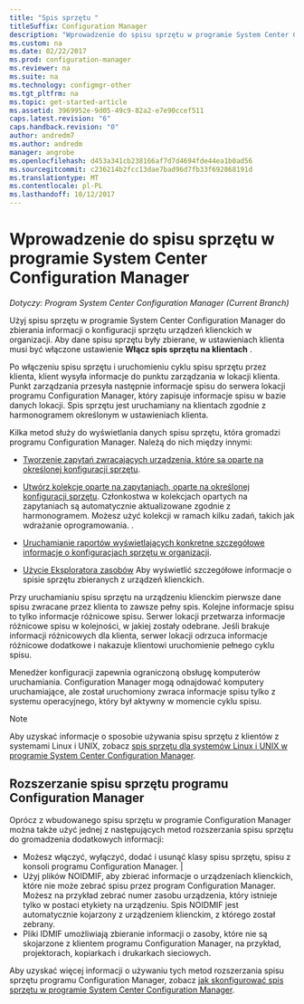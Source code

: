 ```yaml
---
title: "Spis sprzętu "
titleSuffix: Configuration Manager
description: "Wprowadzenie do spisu sprzętu w programie System Center Configuration Manager."
ms.custom: na
ms.date: 02/22/2017
ms.prod: configuration-manager
ms.reviewer: na
ms.suite: na
ms.technology: configmgr-other
ms.tgt_pltfrm: na
ms.topic: get-started-article
ms.assetid: 3969952e-9d05-49c9-82a2-e7e90ccef511
caps.latest.revision: "6"
caps.handback.revision: "0"
author: andredm7
ms.author: andredm
manager: angrobe
ms.openlocfilehash: d453a341cb238166af7d7d4694fde44ea1b0ad56
ms.sourcegitcommit: c236214b2fcc13dae7bad96d7fb33f692868191d
ms.translationtype: MT
ms.contentlocale: pl-PL
ms.lasthandoff: 10/12/2017
---
```

# <a name="introduction-to-hardware-inventory-in-system-center-configuration-manager"></a>Wprowadzenie do spisu sprzętu w programie System Center Configuration Manager

*Dotyczy: Program System Center Configuration Manager (Current Branch)*

Użyj spisu sprzętu w programie System Center Configuration Manager do zbierania informacji o konfiguracji sprzętu urządzeń klienckich w organizacji. Aby dane spisu sprzętu były zbierane, w ustawieniach klienta musi być włączone ustawienie **Włącz spis sprzętu na klientach** .  

 Po włączeniu spisu sprzętu i uruchomieniu cyklu spisu sprzętu przez klienta, klient wysyła informacje do punktu zarządzania w lokacji klienta. Punkt zarządzania przesyła następnie informacje spisu do serwera lokacji programu Configuration Manager, który zapisuje informacje spisu w bazie danych lokacji. Spis sprzętu jest uruchamiany na klientach zgodnie z harmonogramem określonym w ustawieniach klienta.  

 Kilka metod służy do wyświetlania danych spisu sprzętu, która gromadzi programu Configuration Manager. Należą do nich między innymi:  

-   [Tworzenie zapytań zwracających urządzenia, które są oparte na określonej konfiguracji sprzętu](../../../../core/servers/manage/queries-technical-reference.md).  

-   [Utwórz kolekcje oparte na zapytaniach, oparte na określonej konfiguracji sprzętu](../../../../core/clients/manage/collections/introduction-to-collections.md). Członkostwa w kolekcjach opartych na zapytaniach są automatycznie aktualizowane zgodnie z harmonogramem. Możesz użyć kolekcji w ramach kilku zadań, takich jak wdrażanie oprogramowania. .  

-   [Uruchamianie raportów wyświetlających konkretne szczegółowe informacje o konfiguracjach sprzętu w organizacji](../../../../core/servers/manage/reporting.md).   

-   [Użycie Eksploratora zasobów](../../../../core/clients/manage/inventory/use-resource-explorer-to-view-hardware-inventory.md) Aby wyświetlić szczegółowe informacje o spisie sprzętu zbieranych z urządzeń klienckich.   

 Przy uruchamianiu spisu sprzętu na urządzeniu klienckim pierwsze dane spisu zwracane przez klienta to zawsze pełny spis. Kolejne informacje spisu to tylko informacje różnicowe spisu. Serwer lokacji przetwarza informacje różnicowe spisu w kolejności, w jakiej zostały odebrane. Jeśli brakuje informacji różnicowych dla klienta, serwer lokacji odrzuca informacje różnicowe dodatkowe i nakazuje klientowi uruchomienie pełnego cyklu spisu.  

 Menedżer konfiguracji zapewnia ograniczoną obsługę komputerów uruchamiania. Configuration Manager mogą odnajdować komputery uruchamiające, ale został uruchomiony zwraca informacje spisu tylko z systemu operacyjnego, który był aktywny w momencie cyklu spisu.  

> [!NOTE]  
>  Aby uzyskać informacje o sposobie używania spisu sprzętu z klientów z systemami Linux i UNIX, zobacz [spis sprzętu dla systemów Linux i UNIX w programie System Center Configuration Manager](../../../../core/clients/manage/inventory/hardware-inventory-for-linux-and-unix.md).  

## <a name="extending-configuration-manager-hardware-inventory"></a>Rozszerzanie spisu sprzętu programu Configuration Manager  
 Oprócz z wbudowanego spisu sprzętu w programie Configuration Manager można także użyć jednej z następujących metod rozszerzania spisu sprzętu do gromadzenia dodatkowych informacji:  

- Możesz włączyć, wyłączyć, dodać i usunąć klasy spisu sprzętu, spisu z konsoli programu Configuration Manager. |  
- Użyj plików NOIDMIF, aby zbierać informacje o urządzeniach klienckich, które nie może zebrać spisu przez program Configuration Manager. Możesz na przykład zebrać numer zasobu urządzenia, który istnieje tylko w postaci etykiety na urządzeniu. Spis NOIDMIF jest automatycznie kojarzony z urządzeniem klienckim, z którego został zebrany.  
- Pliki IDMIF umożliwiają zbieranie informacji o zasoby, które nie są skojarzone z klientem programu Configuration Manager, na przykład, projektorach, kopiarkach i drukarkach sieciowych.  

 Aby uzyskać więcej informacji o używaniu tych metod rozszerzania spisu sprzętu programu Configuration Manager, zobacz [jak skonfigurować spis sprzętu w programie System Center Configuration Manager](../../../../core/clients/manage/inventory/configure-hardware-inventory.md).  

